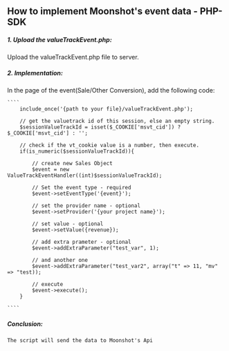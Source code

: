 ## How to implement Moonshot's event data - PHP-SDK


##### 1. Upload the valueTrackEvent.php:

Upload the valueTrackEvent.php file to server.


##### 2. Implementation:

In the page of the event(Sale/Other Conversion),
add the following code:

    ````
        include_once('{path to your file}/valueTrackEvent.php');

        // get the valuetrack id of this session, else an empty string.
        $sessionValueTrackId = isset($_COOKIE['msvt_cid']) ? $_COOKIE['msvt_cid'] : '';

        // check if the vt_cookie value is a number, then execute.
        if(is_numeric($sessionValueTrackId)){

            // create new Sales Object
            $event = new ValueTrackEventHandler((int)$sessionValueTrackId);

            // Set the event type - required
            $event->setEventType('{event}');

            // set the provider name - optional
            $event->setProvider('{your project name}');

            // set value - optional
            $event->setValue({revenue});

            // add extra prameter - optional
            $event->addExtraParameter("test_var", 1);

            // and another one
            $event->addExtraParameter("test_var2", array("t" => 11, "mv" => "test));

            // execute
            $event->execute();
        }

    ````

##### Conclusion:
    The script will send the data to Moonshot's Api
